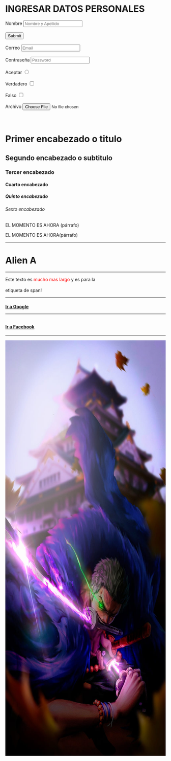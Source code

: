 <!DOCTYPE html>
<html>
<head>
    <title>mi primera web</title>
<head>
<body>
       <h1>INGRESAR DATOS PERSONALES</h1>
    <form>
    <label for="Nombre">Nombre</label>
    <input type="text" id="Nombre" name="Nombre" placeholder="Nombre y Apellido"/> 
    </form>
      <br>
    <form>
    <label for="Click"></label>
    <input type="submit" id="Click"/>
    </form>
      <br>
    <form>
    <label for="Email">Correo</label>
    <input type="email" id="email" name="Email" placeholder="Email"/>
    </form>
      <br>
    <form>
    <label for="Password">Contraseña</label>
    <input type="password" id="password" name="password" placeholder="Password"/>
    </form>
      <br>
    <form>
    <label for="radio">Aceptar</label>
    <input type="radio"/>
    </form>
      <br>
    <form>
    <label for="checkbox">Verdadero<label/>
    <input type="checkbox"/><br><br>
    <label for="checkbox">Falso<label/>
    <input type="checkbox">
    </form> <br>
    <form>
    <br>
    <label for="file">Archivo</label>
    <input type="file">
    </form><br>
    <br>
    <h1>Primer encabezado o titulo</h1>
    <h2>Segundo encabezado o subtitulo</h2>
    <h3>Tercer encabezado</h3>
    <h4>Cuarto encabezado</h4>
    <h5>Quinto encabezado</h5>
    <h6>Sexto encabezado</h6>
    <p>EL MOMENTO ES AHORA (párrafo)</p>
    <p>EL MOMENTO ES AHORA(párrafo)</p>
    <hr>
    <h1>Alien A</h1>
    <hr>
    <p>
    Este texto es<span style="color: red"> mucho mas largo</span> y es para la<br><br> etiqueta de span!
    </p>
    <!--Este texto es un COMENTARIO y nova aparecer en el explorador-->
    <hr>
     <h4>
    <a href="https://www.google.com.pe">Ir a Google</a>
    <br>
    <hr>
    <br>
    <a target="_blank" href="https://www.facebook.com">Ir a Facebook</a>
     </h4>
    <hr>
    <img src="img/zoro.jpg" alt="zoro roronoa" height="1300">
</body>
</html>